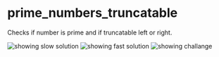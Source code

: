 # prime_numbers_truncatable
Checks if number is prime and if truncatable left or right. 

![showing slow solution](https://i.imgur.com/z8zhdR3.png)
![showing fast solution](https://i.imgur.com/avR695x.png)
![showing challange](https://i.imgur.com/akDmmdf.png)
